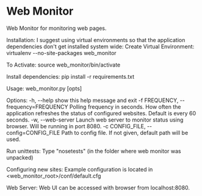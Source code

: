 Web Monitor
===========
Web Monitor for monitoring web pages.

Installation:
I suggest using virtual environments so that the application dependencies don't get installed system wide:
Create Virtual Environment:
virtualenv --no-site-packages web_monitor

To Activate:
source web_monitor/bin/activate

Install dependencies:
pip install -r requirements.txt

Usage: web_monitor.py [opts]

Options:
  -h, --help            show this help message and exit
  -f FREQUENCY, --frequency=FREQUENCY
                        Polling frequency in seconds. How often the
                        application refreshes the status of configured
                        websites. Default is every 60 seconds.
  -w, --web-server      Launch web server to monitor status using browser.
                        Will be running in port 8080.
  -c CONFIG_FILE, --config=CONFIG_FILE
                        Path to config file. If not given, default path will
                        be used.

Run unittests:
Type "nosetests" (in the folder where web monitor was unpacked)

Configuring new sites:
Example configuration is located in <web_monitor_root>/conf/default.cfg

Web Server:
Web UI can be accessed with browser from localhost:8080.

